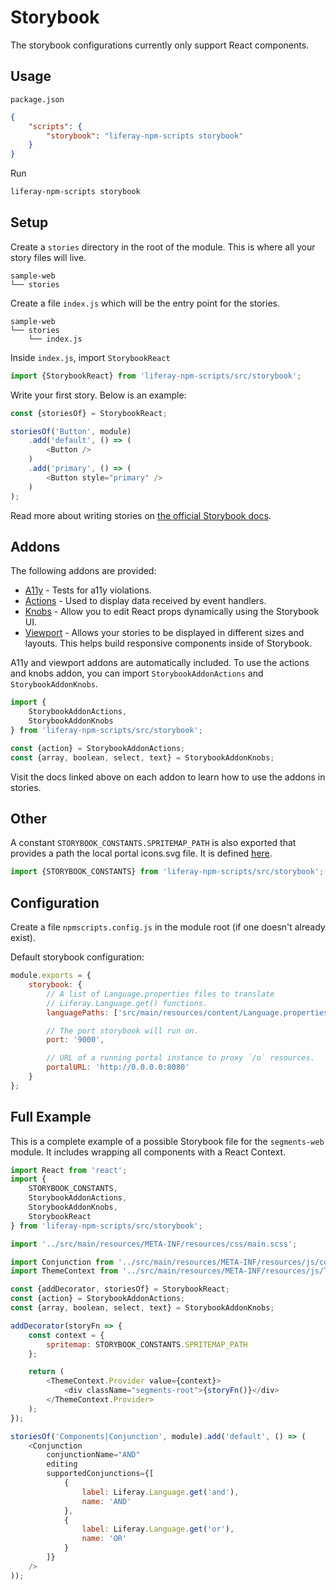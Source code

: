 # Storybook

The storybook configurations currently only support React components.

## Usage

`package.json`

```json
{
	"scripts": {
		"storybook": "liferay-npm-scripts storybook"
	}
}
```

Run

```sh
liferay-npm-scripts storybook
```

## Setup

Create a `stories` directory in the root of the module. This is where all your story files will live.

```
sample-web
└── stories
```

Create a file `index.js` which will be the entry point for the stories.

```
sample-web
└── stories
    └── index.js
```

Inside `index.js`, import `StorybookReact`

```javascript
import {StorybookReact} from 'liferay-npm-scripts/src/storybook';
```

Write your first story. Below is an example:

```javascript
const {storiesOf} = StorybookReact;

storiesOf('Button', module)
    .add('default', () => (
        <Button />
    )
    .add('primary', () => (
        <Button style="primary" />
    )
);
```

Read more about writing stories on [the official Storybook docs](https://storybook.js.org/docs/basics/writing-stories/).

## Addons

The following addons are provided:

-   [A11y](https://github.com/storybookjs/storybook/tree/master/addons/a11y) - Tests for a11y violations.
-   [Actions](https://github.com/storybookjs/storybook/tree/master/addons/actions) - Used to display data received by event handlers.
-   [Knobs](https://github.com/storybookjs/storybook/tree/master/addons/knobs) - Allow you to edit React props dynamically using the Storybook UI.
-   [Viewport](https://github.com/storybookjs/storybook/tree/master/addons/viewport) - Allows your stories to be displayed in different sizes and layouts. This helps build responsive components inside of Storybook.

A11y and viewport addons are automatically included. To use the actions and knobs addon, you can import `StorybookAddonActions` and `StorybookAddonKnobs`.

```javascript
import {
	StorybookAddonActions,
	StorybookAddonKnobs
} from 'liferay-npm-scripts/src/storybook';

const {action} = StorybookAddonActions;
const {array, boolean, select, text} = StorybookAddonKnobs;
```

Visit the docs linked above on each addon to learn how to use the addons in stories.

## Other

A constant `STORYBOOK_CONSTANTS.SPRITEMAP_PATH` is also exported that provides a path the local portal icons.svg file. It is defined [here](./index.js#L11-L14).

```javascript
import {STORYBOOK_CONSTANTS} from 'liferay-npm-scripts/src/storybook';
```

## Configuration

Create a file `npmscripts.config.js` in the module root (if one doesn't already exist).

Default storybook configuration:

```javascript
module.exports = {
	storybook: {
		// A list of Language.properties files to translate
		// Liferay.Language.get() functions.
		languagePaths: ['src/main/resources/content/Language.properties'],

		// The port storybook will run on.
		port: '9000',

		// URL of a running portal instance to proxy `/o` resources.
		portalURL: 'http://0.0.0.0:8080'
	}
};
```

## Full Example

This is a complete example of a possible Storybook file for the `segments-web` module. It includes wrapping all components with a React Context.

```javascript
import React from 'react';
import {
	STORYBOOK_CONSTANTS,
	StorybookAddonActions,
	StorybookAddonKnobs,
	StorybookReact
} from 'liferay-npm-scripts/src/storybook';

import '../src/main/resources/META-INF/resources/css/main.scss';

import Conjunction from '../src/main/resources/META-INF/resources/js/components/criteria_builder/Conjunction.es';
import ThemeContext from '../src/main/resources/META-INF/resources/js/ThemeContext.es';

const {addDecorator, storiesOf} = StorybookReact;
const {action} = StorybookAddonActions;
const {array, boolean, select, text} = StorybookAddonKnobs;

addDecorator(storyFn => {
	const context = {
		spritemap: STORYBOOK_CONSTANTS.SPRITEMAP_PATH
	};

	return (
		<ThemeContext.Provider value={context}>
			<div className="segments-root">{storyFn()}</div>
		</ThemeContext.Provider>
	);
});

storiesOf('Components|Conjunction', module).add('default', () => (
	<Conjunction
		conjunctionName="AND"
		editing
		supportedConjunctions={[
			{
				label: Liferay.Language.get('and'),
				name: 'AND'
			},
			{
				label: Liferay.Language.get('or'),
				name: 'OR'
			}
		]}
	/>
));
```
